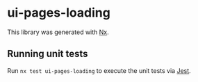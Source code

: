 # ui-pages-loading

This library was generated with [Nx](https://nx.dev).

## Running unit tests

Run `nx test ui-pages-loading` to execute the unit tests via [Jest](https://jestjs.io).
